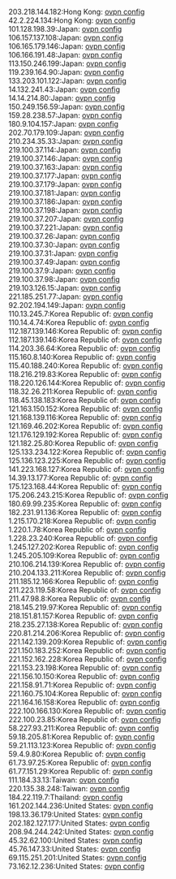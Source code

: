 203.218.144.182:Hong Kong: [ovpn config](vpn/203_218_144_182.ovpn)  
42.2.224.134:Hong Kong: [ovpn config](vpn/42_2_224_134.ovpn)  
101.128.198.39:Japan: [ovpn config](vpn/101_128_198_39.ovpn)  
106.157.137.108:Japan: [ovpn config](vpn/106_157_137_108.ovpn)  
106.165.179.146:Japan: [ovpn config](vpn/106_165_179_146.ovpn)  
106.166.191.48:Japan: [ovpn config](vpn/106_166_191_48.ovpn)  
113.150.246.199:Japan: [ovpn config](vpn/113_150_246_199.ovpn)  
119.239.164.90:Japan: [ovpn config](vpn/119_239_164_90.ovpn)  
133.203.101.122:Japan: [ovpn config](vpn/133_203_101_122.ovpn)  
14.132.241.43:Japan: [ovpn config](vpn/14_132_241_43.ovpn)  
14.14.214.80:Japan: [ovpn config](vpn/14_14_214_80.ovpn)  
150.249.156.59:Japan: [ovpn config](vpn/150_249_156_59.ovpn)  
159.28.238.57:Japan: [ovpn config](vpn/159_28_238_57.ovpn)  
180.9.104.157:Japan: [ovpn config](vpn/180_9_104_157.ovpn)  
202.70.179.109:Japan: [ovpn config](vpn/202_70_179_109.ovpn)  
210.234.35.33:Japan: [ovpn config](vpn/210_234_35_33.ovpn)  
219.100.37.114:Japan: [ovpn config](vpn/219_100_37_114.ovpn)  
219.100.37.146:Japan: [ovpn config](vpn/219_100_37_146.ovpn)  
219.100.37.163:Japan: [ovpn config](vpn/219_100_37_163.ovpn)  
219.100.37.177:Japan: [ovpn config](vpn/219_100_37_177.ovpn)  
219.100.37.179:Japan: [ovpn config](vpn/219_100_37_179.ovpn)  
219.100.37.181:Japan: [ovpn config](vpn/219_100_37_181.ovpn)  
219.100.37.186:Japan: [ovpn config](vpn/219_100_37_186.ovpn)  
219.100.37.198:Japan: [ovpn config](vpn/219_100_37_198.ovpn)  
219.100.37.207:Japan: [ovpn config](vpn/219_100_37_207.ovpn)  
219.100.37.221:Japan: [ovpn config](vpn/219_100_37_221.ovpn)  
219.100.37.26:Japan: [ovpn config](vpn/219_100_37_26.ovpn)  
219.100.37.30:Japan: [ovpn config](vpn/219_100_37_30.ovpn)  
219.100.37.31:Japan: [ovpn config](vpn/219_100_37_31.ovpn)  
219.100.37.49:Japan: [ovpn config](vpn/219_100_37_49.ovpn)  
219.100.37.9:Japan: [ovpn config](vpn/219_100_37_9.ovpn)  
219.100.37.98:Japan: [ovpn config](vpn/219_100_37_98.ovpn)  
219.103.126.15:Japan: [ovpn config](vpn/219_103_126_15.ovpn)  
221.185.251.77:Japan: [ovpn config](vpn/221_185_251_77.ovpn)  
92.202.194.149:Japan: [ovpn config](vpn/92_202_194_149.ovpn)  
110.13.245.7:Korea Republic of: [ovpn config](vpn/110_13_245_7.ovpn)  
110.14.4.74:Korea Republic of: [ovpn config](vpn/110_14_4_74.ovpn)  
112.187.139.146:Korea Republic of: [ovpn config](vpn/112_187_139_146.ovpn)  
112.187.139.146:Korea Republic of: [ovpn config](vpn/112_187_139_146.ovpn)  
114.203.36.64:Korea Republic of: [ovpn config](vpn/114_203_36_64.ovpn)  
115.160.8.140:Korea Republic of: [ovpn config](vpn/115_160_8_140.ovpn)  
115.40.188.240:Korea Republic of: [ovpn config](vpn/115_40_188_240.ovpn)  
118.216.219.83:Korea Republic of: [ovpn config](vpn/118_216_219_83.ovpn)  
118.220.126.144:Korea Republic of: [ovpn config](vpn/118_220_126_144.ovpn)  
118.32.26.211:Korea Republic of: [ovpn config](vpn/118_32_26_211.ovpn)  
118.45.138.183:Korea Republic of: [ovpn config](vpn/118_45_138_183.ovpn)  
121.163.150.152:Korea Republic of: [ovpn config](vpn/121_163_150_152.ovpn)  
121.168.139.116:Korea Republic of: [ovpn config](vpn/121_168_139_116.ovpn)  
121.169.46.202:Korea Republic of: [ovpn config](vpn/121_169_46_202.ovpn)  
121.176.129.192:Korea Republic of: [ovpn config](vpn/121_176_129_192.ovpn)  
121.182.25.80:Korea Republic of: [ovpn config](vpn/121_182_25_80.ovpn)  
125.133.234.122:Korea Republic of: [ovpn config](vpn/125_133_234_122.ovpn)  
125.136.123.225:Korea Republic of: [ovpn config](vpn/125_136_123_225.ovpn)  
141.223.168.127:Korea Republic of: [ovpn config](vpn/141_223_168_127.ovpn)  
14.39.13.177:Korea Republic of: [ovpn config](vpn/14_39_13_177.ovpn)  
175.123.168.44:Korea Republic of: [ovpn config](vpn/175_123_168_44.ovpn)  
175.206.243.215:Korea Republic of: [ovpn config](vpn/175_206_243_215.ovpn)  
180.69.99.235:Korea Republic of: [ovpn config](vpn/180_69_99_235.ovpn)  
182.231.91.136:Korea Republic of: [ovpn config](vpn/182_231_91_136.ovpn)  
1.215.170.218:Korea Republic of: [ovpn config](vpn/1_215_170_218.ovpn)  
1.220.1.78:Korea Republic of: [ovpn config](vpn/1_220_1_78.ovpn)  
1.228.23.240:Korea Republic of: [ovpn config](vpn/1_228_23_240.ovpn)  
1.245.127.202:Korea Republic of: [ovpn config](vpn/1_245_127_202.ovpn)  
1.245.205.109:Korea Republic of: [ovpn config](vpn/1_245_205_109.ovpn)  
210.106.214.139:Korea Republic of: [ovpn config](vpn/210_106_214_139.ovpn)  
210.204.133.211:Korea Republic of: [ovpn config](vpn/210_204_133_211.ovpn)  
211.185.12.166:Korea Republic of: [ovpn config](vpn/211_185_12_166.ovpn)  
211.223.119.58:Korea Republic of: [ovpn config](vpn/211_223_119_58.ovpn)  
211.47.98.8:Korea Republic of: [ovpn config](vpn/211_47_98_8.ovpn)  
218.145.219.97:Korea Republic of: [ovpn config](vpn/218_145_219_97.ovpn)  
218.151.81.157:Korea Republic of: [ovpn config](vpn/218_151_81_157.ovpn)  
218.235.27.138:Korea Republic of: [ovpn config](vpn/218_235_27_138.ovpn)  
220.81.214.206:Korea Republic of: [ovpn config](vpn/220_81_214_206.ovpn)  
221.142.139.209:Korea Republic of: [ovpn config](vpn/221_142_139_209.ovpn)  
221.150.183.252:Korea Republic of: [ovpn config](vpn/221_150_183_252.ovpn)  
221.152.162.228:Korea Republic of: [ovpn config](vpn/221_152_162_228.ovpn)  
221.153.23.198:Korea Republic of: [ovpn config](vpn/221_153_23_198.ovpn)  
221.156.10.150:Korea Republic of: [ovpn config](vpn/221_156_10_150.ovpn)  
221.158.91.71:Korea Republic of: [ovpn config](vpn/221_158_91_71.ovpn)  
221.160.75.104:Korea Republic of: [ovpn config](vpn/221_160_75_104.ovpn)  
221.164.16.158:Korea Republic of: [ovpn config](vpn/221_164_16_158.ovpn)  
222.100.166.130:Korea Republic of: [ovpn config](vpn/222_100_166_130.ovpn)  
222.100.23.85:Korea Republic of: [ovpn config](vpn/222_100_23_85.ovpn)  
58.227.93.211:Korea Republic of: [ovpn config](vpn/58_227_93_211.ovpn)  
59.18.205.81:Korea Republic of: [ovpn config](vpn/59_18_205_81.ovpn)  
59.21.113.123:Korea Republic of: [ovpn config](vpn/59_21_113_123.ovpn)  
59.4.9.80:Korea Republic of: [ovpn config](vpn/59_4_9_80.ovpn)  
61.73.97.25:Korea Republic of: [ovpn config](vpn/61_73_97_25.ovpn)  
61.77.151.29:Korea Republic of: [ovpn config](vpn/61_77_151_29.ovpn)  
111.184.33.13:Taiwan: [ovpn config](vpn/111_184_33_13.ovpn)  
220.135.38.248:Taiwan: [ovpn config](vpn/220_135_38_248.ovpn)  
184.22.119.7:Thailand: [ovpn config](vpn/184_22_119_7.ovpn)  
161.202.144.236:United States: [ovpn config](vpn/161_202_144_236.ovpn)  
198.13.36.179:United States: [ovpn config](vpn/198_13_36_179.ovpn)  
202.182.127.177:United States: [ovpn config](vpn/202_182_127_177.ovpn)  
208.94.244.242:United States: [ovpn config](vpn/208_94_244_242.ovpn)  
45.32.62.100:United States: [ovpn config](vpn/45_32_62_100.ovpn)  
45.76.147.33:United States: [ovpn config](vpn/45_76_147_33.ovpn)  
69.115.251.201:United States: [ovpn config](vpn/69_115_251_201.ovpn)  
73.162.12.236:United States: [ovpn config](vpn/73_162_12_236.ovpn)  
